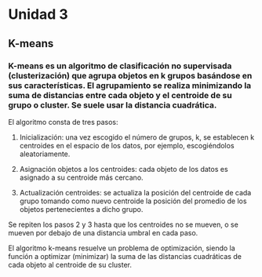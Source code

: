 # Unidad 3

## K-means 

### K-means es un algoritmo de clasificación no supervisada (clusterización) que agrupa objetos en k grupos basándose en sus características. El agrupamiento se realiza minimizando la suma de distancias entre cada objeto y el centroide de su grupo o cluster. Se suele usar la distancia cuadrática.

El algoritmo consta de tres pasos:

1. Inicialización: una vez escogido el número de grupos, k, se establecen k centroides en el espacio de los datos, por ejemplo, escogiéndolos aleatoriamente.

2. Asignación objetos a los centroides: cada objeto de los datos es asignado a su centroide más cercano.

3. Actualización centroides: se actualiza la posición del centroide de cada grupo tomando como nuevo centroide la posición del promedio de los objetos pertenecientes a dicho grupo.

Se repiten los pasos 2 y 3 hasta que los centroides no se mueven, o se mueven por debajo de una distancia umbral en cada paso.

El algoritmo k-means resuelve un problema de optimización, siendo la función a optimizar (minimizar) la suma de las distancias cuadráticas de cada objeto al centroide de su cluster.